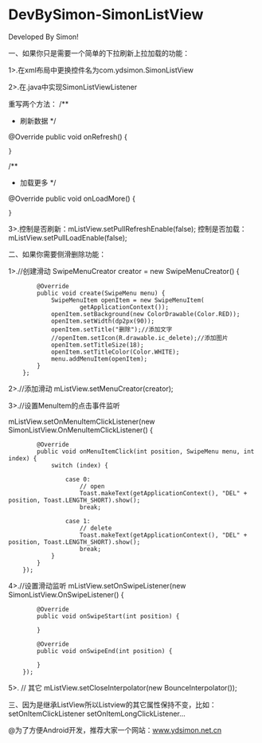 # DevBySimon-SimonListView
Developed By Simon!

一、如果你只是需要一个简单的下拉刷新上拉加载的功能：

1>.在xml布局中更换控件名为com.ydsimon.SimonListView

2>.在.java中实现SimonListViewListener

  重写两个方法： 
  /**
  * 刷新数据
  */

  @Override
    public void onRefresh() {
        
    }

  /**
  * 加载更多
  */

   @Override
    public void onLoadMore() {
        
    }
    
3>.控制是否刷新：mListView.setPullRefreshEnable(false);
   控制是否加载：mListView.setPullLoadEnable(false);

二、如果你需要侧滑删除功能：

1>.//创建滑动
  SwipeMenuCreator creator = new SwipeMenuCreator() {

            @Override
            public void create(SwipeMenu menu) {
                SwipeMenuItem openItem = new SwipeMenuItem(
                        getApplicationContext());
                openItem.setBackground(new ColorDrawable(Color.RED));
                openItem.setWidth(dp2px(90));
                openItem.setTitle("删除");//添加文字
                //openItem.setIcon(R.drawable.ic_delete);//添加图片
                openItem.setTitleSize(18);
                openItem.setTitleColor(Color.WHITE);
                menu.addMenuItem(openItem);
            }
        };
2>.//添加滑动
  mListView.setMenuCreator(creator);   
  
3>.//设置MenuItem的点击事件监听

  mListView.setOnMenuItemClickListener(new SimonListView.OnMenuItemClickListener() {
  
            @Override
            public void onMenuItemClick(int position, SwipeMenu menu, int index) {
                switch (index) {
                
                    case 0:
                        // open
                        Toast.makeText(getApplicationContext(), "DEL" + position, Toast.LENGTH_SHORT).show();
                        break;
                        
                    case 1:
                        // delete
                        Toast.makeText(getApplicationContext(), "DEL" + position, Toast.LENGTH_SHORT).show();
                        break;
                }
            }
        });
        
4>.//设置滑动监听
  mListView.setOnSwipeListener(new SimonListView.OnSwipeListener() {

            @Override
            public void onSwipeStart(int position) {

            }

            @Override
            public void onSwipeEnd(int position) {

            }
        });        
        
5>. // 其它
		mListView.setCloseInterpolator(new BounceInterpolator());   
		
三、因为是继承ListView所以Listview的其它属性保持不变，比如：setOnItemClickListener	setOnItemLongClickListener...





  
  @为了方便Android开发，推荐大家一个网站：www.ydsimon.net.cn
  
  
  
  
  
  
  
